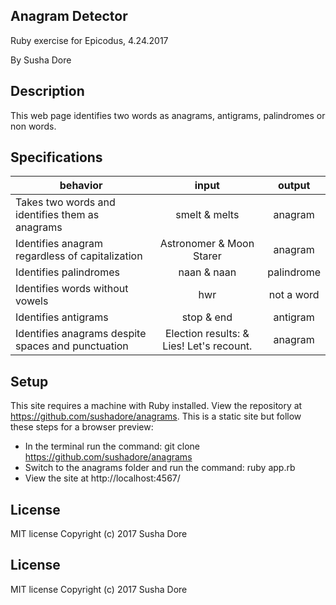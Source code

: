 ## Anagram Detector
Ruby exercise for Epicodus, 4.24.2017

By Susha Dore
## Description
This web page identifies two words as anagrams, antigrams, palindromes or non words.
## Specifications
| behavior |  input   |  output |
|----------|:--------:|:--------:
|Takes two words and identifies them as anagrams|smelt & melts|anagram|
|Identifies anagram regardless of capitalization|Astronomer & Moon Starer|anagram|
|Identifies palindromes|naan & naan|palindrome|
|Identifies words without vowels|hwr|not a word|
|Identifies antigrams|stop & end|antigram|
|Identifies anagrams despite spaces and punctuation|Election results: & Lies! Let's recount.|anagram|
## Setup
This site requires a machine with Ruby installed. View the repository at https://github.com/sushadore/anagrams. This is a static site but follow these steps for a browser preview:
* In the terminal run the command: git clone https://github.com/sushadore/anagrams
* Switch to the anagrams folder and run the command: ruby app.rb
* View the site at http://localhost:4567/
## License
MIT license
Copyright (c) 2017 Susha Dore

## License
MIT license
Copyright (c) 2017 Susha Dore
